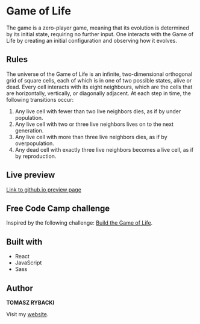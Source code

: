 # Game of Life

The game is a zero-player game, meaning that its evolution is determined by its initial state, requiring no further input. One interacts with the Game of Life by creating an initial configuration and observing how it evolves.

## Rules

The universe of the Game of Life is an infinite, two-dimensional orthogonal grid of square cells, each of which is in one of two possible states, alive or dead. Every cell interacts with its eight neighbours, which are the cells that are horizontally, vertically, or diagonally adjacent. At each step in time, the following transitions occur:

1. Any live cell with fewer than two live neighbors dies, as if by under population.
2. Any live cell with two or three live neighbors lives on to the next generation.
3. Any live cell with more than three live neighbors dies, as if by overpopulation.
4. Any dead cell with exactly three live neighbors becomes a live cell, as if by reproduction.

## Live preview

[Link to github.io preview page](https://tomaszrybacki.github.io/Game-of-Life/)

## Free Code Camp challenge

Inspired by the following challenge: [Build the Game of Life](https://www.freecodecamp.org/challenges/build-the-game-of-life).

## Built with

* React
* JavaScript
* Sass

## Author

__TOMASZ RYBACKI__

Visit my [website](http://tomasz-rybacki.pl).

